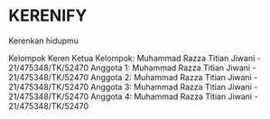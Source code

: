 # KERENIFY
Kerenkan hidupmu

Kelompok Keren
Ketua Kelompok: Muhammad Razza Titian Jiwani - 21/475348/TK/52470
Anggota 1: Muhammad Razza Titian Jiwani - 21/475348/TK/52470
Anggota 2: Muhammad Razza Titian Jiwani - 21/475348/TK/52470
Anggota 3: Muhammad Razza Titian Jiwani - 21/475348/TK/52470
Anggota 4: Muhammad Razza Titian Jiwani - 21/475348/TK/52470
